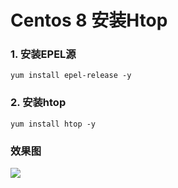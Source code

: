 # Centos 8 安装Htop

### 1. 安装EPEL源

`yum install epel-release -y`

### 2. 安装htop

`yum install htop -y`

### 效果图

![](https://img-blog.csdnimg.cn/20200329180504783.png?x-oss-process=image/watermark,type\_ZmFuZ3poZW5naGVpdGk,shadow\_10,text\_aHR0cHM6Ly9ibG9nLmNzZG4ubmV0L3ppZmVuZ3p3eg==,size\_16,color\_FFFFFF,t\_70)
